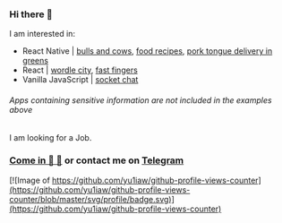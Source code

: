 ### Hi there 👋
I am interested in:
- React Native | [bulls and cows](https://expo.dev/@yu1ia/bulls-and-cows), [food recipes](https://expo.dev/@yu1ia/edible-recipes), [pork tongue delivery in greens](https://expo.dev/@yu1ia/uber-eats)
- React | [wordle city](https://wordle-british-city.netlify.app), [fast fingers](https://yu1ia-warming-up-fingers.netlify.app)
- Vanilla JavaScript | [socket chat](https://chat-u6d0.onrender.com)
  
###### Apps containing sensitive information are not included in the examples above
I am looking for a Job. 

### [Come in 🎾 💬](https://chat-u6d0.onrender.com) or contact me on <a href="https://t.me/yu1iaw">Telegram</a>
[![Image of https://github.com/yu1iaw/github-profile-views-counter](https://github.com/yu1iaw/github-profile-views-counter/blob/master/svg/profile/badge.svg)](https://github.com/yu1iaw/github-profile-views-counter)

